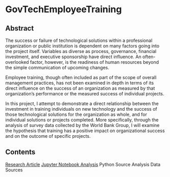 # GovTechEmployeeTraining

## Abstract
The success or failure of technological solutions within a professional organization or public institution is dependent on many factors going into the project itself. Variables as diverse as process, governance, financial investment, and executive sponsorship have direct influence. An often-overlooked factor, however, is the readiness of human resources beyond the simple communication of upcoming changes.

Employee training, though often included as part of the scope of overall management practices, has not been examined in depth in terms of its direct influence on the success of an organization as measured by that organization’s performance or the measured success of individual projects. 

In this project, I attempt to demonstrate a direct relationship between the investment in training individuals on new technology and the success of those technological solutions for the organization as whole, and for individual solutions or projects completed. More specifically, through the analysis of survey data collected by the World Bank Group, I will examine the hypothesis that training has a positive impact on organizational success and on the outcome of specific projects.

## Contents
[Research Article]()
[Jupyter Notebook Analysis](https://github.com/jhmorse/GovTechEmployeeTraining/blob/main/morse_project_govtech.ipynb)
Python Source Analysis
Data Sources


